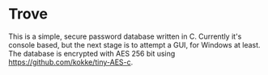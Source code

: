 # Trove
This is a simple, secure password database written in C. Currently it's console based, but the next stage is to attempt a GUI, for Windows at least.
The database is encrypted with AES 256 bit using https://github.com/kokke/tiny-AES-c.

